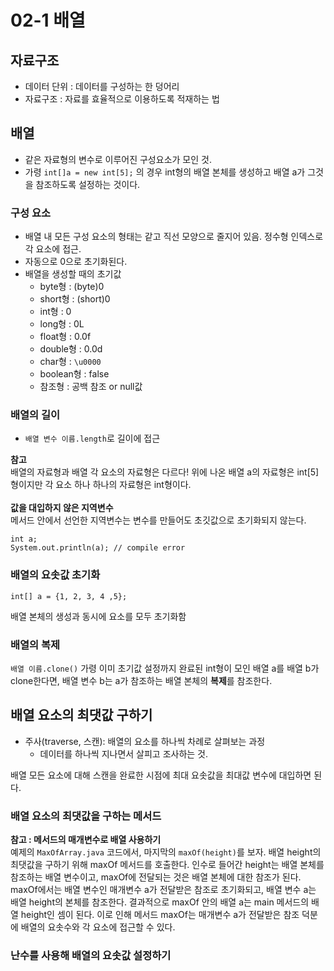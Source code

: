 # 02-1 배열

## 자료구조
- 데이터 단위 : 데이터를 구성하는 한 덩어리
- 자료구조 : 자료를 효율적으로 이용하도록 적재하는 법

## 배열
- 같은 자료형의 변수로 이루어진 구성요소가 모인 것.
- 가령 `int[]a = new int[5];` 의 경우 int형의 배열 본체를 생성하고 배열 a가 그것을 참조하도록 설정하는 것이다. 

### 구성 요소
- 배열 내 모든 구성 요소의 형태는 같고 직선 모양으로 줄지어 있음. 정수형 인덱스로 각 요소에 접근.
- 자동으로 0으로 초기화된다.
- 배열을 생성할 때의 초기값
  - byte형 : (byte)0
  - short형 : (short)0
  - int형 : 0
  - long형 : 0L
  - float형 : 0.0f
  - double형 : 0.0d
  - char형 : `\u0000`
  - boolean형 : false
  - 참조형 : 공백 참조 or null값

### 배열의 길이
- `배열 변수 이름.length`로 길이에 접근

**참고** <br>
배열의 자료형과 배열 각 요소의 자료형은 다르다! 위에 나온 배열 a의 자료형은 int[5]형이지만 각 요소 하나 하나의 자료형은 int형이다. 
<br><br>
**값을 대입하지 않은 지역변수**<br>
메서드 안에서 선언한 지역변수는 변수를 만들어도 초깃값으로 초기화되지 않는다. 
```
int a;
System.out.println(a); // compile error
```

### 배열의 요솟값 초기화
```
int[] a = {1, 2, 3, 4 ,5};
```
배열 본체의 생성과 동시에 요소를 모두 초기화함

### 배열의 복제
`배열 이름.clone()`
가령 이미 초기값 설정까지 완료된 int형이 모인 배열 a를 배열 b가 clone한다면, 배열 변수 b는 a가 참조하는 배열 본체의 **복제**를 참조한다. 

## 배열 요소의 최댓값 구하기
- 주사(traverse, 스캔): 배열의 요소를 하나씩 차례로 살펴보는 과정
  - 데이터를 하나씩 지나면서 살피고 조사하는 것.

배열 모든 요소에 대해 스캔을 완료한 시점에 최대 요솟값을 최대값 변수에 대입하면 된다.

### 배열 요소의 최댓값을 구하는 메서드
**참고 : 메서드의 매개변수로 배열 사용하기** <br>
예제의 `MaxOfArray.java` 코드에서, 마지막의 `maxOf(height)`를 보자. 배열 height의 최댓값을 구하기 위해 maxOf 메서드를 호출한다. 
인수로 들어간 height는 배열 본체를 참조하는 배열 변수이고, maxOf에 전달되는 것은 배열 본체에 대한 참조가 된다. 
maxOf에서는 배열 변수인 매개변수 a가 전달받은 참조로 초기화되고, 배열 변수 a는 배열 height의 본체를 참조한다. 
결과적으로 maxOf 안의 배열 a는 main 메서드의 배열 height인 셈이 된다. 
이로 인해 메서드 maxOf는 매개변수 a가 전달받은 참조 덕분에 배열의 요솟수와 각 요소에 접근할 수 있다.

### 난수를 사용해 배열의 요솟값 설정하기
